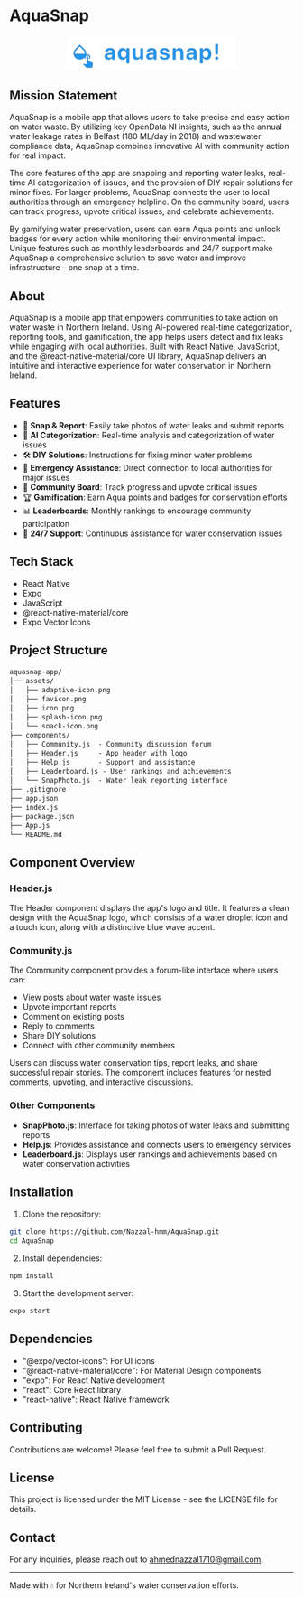 # AquaSnap

<p align="center">
  <img src="assets/aquasnap.jpg" alt="AquaSnap Logo" width="300"/>
</p>

## Mission Statement

AquaSnap is a mobile app that allows users to take precise and easy action on water waste. By utilizing key OpenData NI insights, such as the annual water leakage rates in Belfast (180 ML/day in 2018) and wastewater compliance data, AquaSnap combines innovative AI with community action for real impact.

The core features of the app are snapping and reporting water leaks, real-time AI categorization of issues, and the provision of DIY repair solutions for minor fixes. For larger problems, AquaSnap connects the user to local authorities through an emergency helpline. On the community board, users can track progress, upvote critical issues, and celebrate achievements.

By gamifying water preservation, users can earn Aqua points and unlock badges for every action while monitoring their environmental impact. Unique features such as monthly leaderboards and 24/7 support make AquaSnap a comprehensive solution to save water and improve infrastructure – one snap at a time.

## About

AquaSnap is a mobile app that empowers communities to take action on water waste in Northern Ireland. Using AI-powered real-time categorization, reporting tools, and gamification, the app helps users detect and fix leaks while engaging with local authorities. Built with React Native, JavaScript, and the @react-native-material/core UI library, AquaSnap delivers an intuitive and interactive experience for water conservation in Northern Ireland.

## Features

- 📸 **Snap & Report**: Easily take photos of water leaks and submit reports
- 🤖 **AI Categorization**: Real-time analysis and categorization of water issues
- 🛠️ **DIY Solutions**: Instructions for fixing minor water problems
- 🚨 **Emergency Assistance**: Direct connection to local authorities for major issues
- 👥 **Community Board**: Track progress and upvote critical issues
- 🏆 **Gamification**: Earn Aqua points and badges for conservation efforts
- 📊 **Leaderboards**: Monthly rankings to encourage community participation
- 📱 **24/7 Support**: Continuous assistance for water conservation issues

## Tech Stack

- React Native
- Expo
- JavaScript
- @react-native-material/core
- Expo Vector Icons

## Project Structure

```
aquasnap-app/
├── assets/
│   ├── adaptive-icon.png
│   ├── favicon.png
│   ├── icon.png
│   ├── splash-icon.png
│   └── snack-icon.png
├── components/
│   ├── Community.js  - Community discussion forum
│   ├── Header.js     - App header with logo
│   ├── Help.js       - Support and assistance
│   ├── Leaderboard.js - User rankings and achievements
│   └── SnapPhoto.js  - Water leak reporting interface
├── .gitignore
├── app.json
├── index.js
├── package.json
├── App.js
└── README.md
```

## Component Overview

### Header.js
The Header component displays the app's logo and title. It features a clean design with the AquaSnap logo, which consists of a water droplet icon and a touch icon, along with a distinctive blue wave accent.

### Community.js
The Community component provides a forum-like interface where users can:
- View posts about water waste issues
- Upvote important reports
- Comment on existing posts
- Reply to comments
- Share DIY solutions
- Connect with other community members

Users can discuss water conservation tips, report leaks, and share successful repair stories. The component includes features for nested comments, upvoting, and interactive discussions.

### Other Components
- **SnapPhoto.js**: Interface for taking photos of water leaks and submitting reports
- **Help.js**: Provides assistance and connects users to emergency services
- **Leaderboard.js**: Displays user rankings and achievements based on water conservation activities

## Installation

1. Clone the repository:
```bash
git clone https://github.com/Nazzal-hmm/AquaSnap.git
cd AquaSnap
```

2. Install dependencies:
```bash
npm install
```

3. Start the development server:
```bash
expo start
```

## Dependencies

- "@expo/vector-icons": For UI icons
- "@react-native-material/core": For Material Design components
- "expo": For React Native development
- "react": Core React library
- "react-native": React Native framework

## Contributing

Contributions are welcome! Please feel free to submit a Pull Request.

## License

This project is licensed under the MIT License - see the LICENSE file for details.

## Contact

For any inquiries, please reach out to [ahmednazzal1710@gmail.com](mailto:ahmednazzal1710@gmail.com).

---

Made with 💧 for Northern Ireland's water conservation efforts.
